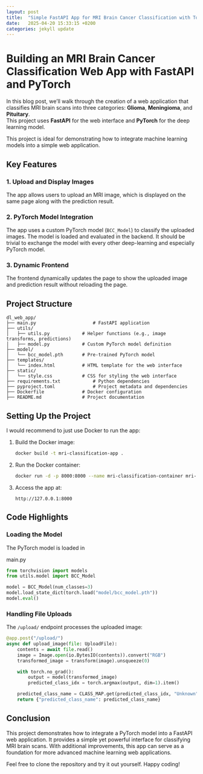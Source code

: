 ```yaml
---
layout: post
title:  "Simple FastAPI App for MRI Brain Cancer Classification with Torch Models"
date:   2025-04-20 15:33:15 +0200
categories: jekyll update
---
```


# Building an MRI Brain Cancer Classification Web App with FastAPI and PyTorch

In this blog post, we’ll walk through the creation of a web application that classifies MRI brain scans into three categories: **Glioma**, **Meningioma**, and **Pituitary**.   
This project uses **FastAPI** for the web interface and **PyTorch** for the deep learning model.  

This project is ideal for demonstrating how to integrate machine learning models into a simple web application.

## Key Features

### 1. Upload and Display Images
The app allows users to upload an MRI image, which is displayed on the same page along with the prediction result.

### 2. PyTorch Model Integration
The app uses a custom PyTorch model (`BCC_Model`) to classify the uploaded images. The model is loaded and evaluated in the backend. It should be trivial to exchange the model with every other deep-learning and especially PyTorch model.

### 3. Dynamic Frontend
The frontend dynamically updates the page to show the uploaded image and prediction result without reloading the page.

## Project Structure

```
dl_web_app/
├── main.py                     # FastAPI application
├── utils/
│   ├── utils.py            # Helper functions (e.g., image transforms, predictions)
│   ├── model.py            # Custom PyTorch model definition
├── model/
│   └── bcc_model.pth       # Pre-trained PyTorch model
├── templates/
│   └── index.html          # HTML template for the web interface
├── static/
│   └── style.css           # CSS for styling the web interface
├── requirements.txt            # Python dependencies
├── pyproject.toml              # Project metadata and dependencies
├── Dockerfile              # Docker configuration
├── README.md               # Project documentation
```

## Setting Up the Project
I would recommend to just use Docker to run the app:

1. Build the Docker image:
   ```bash
   docker build -t mri-classification-app .
   ```

2. Run the Docker container:
   ```bash
   docker run -d -p 8000:8000 --name mri-classification-container mri-classification-app
   ```

3. Access the app at:
   ```
   http://127.0.0.1:8000
   ```

## Code Highlights

### Loading the Model
The PyTorch model is loaded in 

main.py
```python
from torchvision import models
from utils.model import BCC_Model

model = BCC_Model(num_classes=3)
model.load_state_dict(torch.load("model/bcc_model.pth"))
model.eval()
```

### Handling File Uploads
The `/upload/` endpoint processes the uploaded image:
```python
@app.post("/upload/")
async def upload_image(file: UploadFile):
    contents = await file.read()
    image = Image.open(io.BytesIO(contents)).convert("RGB")
    transformed_image = transform(image).unsqueeze(0)

    with torch.no_grad():
        output = model(transformed_image)
        predicted_class_idx = torch.argmax(output, dim=1).item()

    predicted_class_name = CLASS_MAP.get(predicted_class_idx, "Unknown")
    return {"predicted_class_name": predicted_class_name}
```

## Conclusion

This project demonstrates how to integrate a PyTorch model into a FastAPI web application. It provides a simple yet powerful interface for classifying MRI brain scans. With additional improvements, this app can serve as a foundation for more advanced machine learning web applications.

Feel free to clone the repository and try it out yourself. Happy coding!